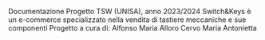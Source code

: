 Documentazione Progetto TSW (UNISA), anno 2023/2024
Switch&Keys è un e-commerce specializzato nella vendita di tastiere meccaniche e sue componenti
Progetto a cura di:
Alfonso Maria Alloro
Cervo Maria Antonietta
